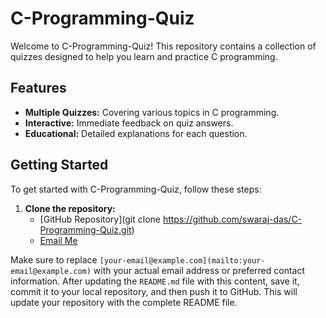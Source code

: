 # C-Programming-Quiz

Welcome to C-Programming-Quiz! This repository contains a collection of quizzes designed to help you learn and practice C programming.

## Features

- **Multiple Quizzes:** Covering various topics in C programming.
- **Interactive:** Immediate feedback on quiz answers.
- **Educational:** Detailed explanations for each question.

## Getting Started

To get started with C-Programming-Quiz, follow these steps:

1. **Clone the repository:**
   - [GitHub Repository](git clone https://github.com/swaraj-das/C-Programming-Quiz.git)
   - [Email Me](mailto:swarajdas625w@gmail.com)


Make sure to replace `[your-email@example.com](mailto:your-email@example.com)` with your actual email address or preferred contact information. After updating the `README.md` file with this content, save it, commit it to your local repository, and then push it to GitHub. This will update your repository with the complete README file.
